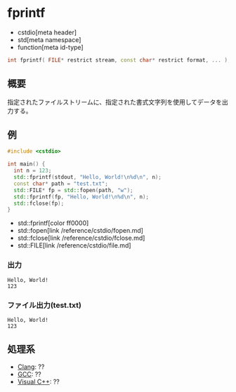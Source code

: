 # fprintf
* cstdio[meta header]
* std[meta namespace]
* function[meta id-type]

```cpp
int fprintf( FILE* restrict stream, const char* restrict format, ... );
```

## 概要
指定されたファイルストリームに、指定された書式文字列を使用してデータを出力する。

## 例
```cpp example
#include <cstdio>

int main() {
  int n = 123;
  std::fprintf(stdout, "Hello, World!\n%d\n", n);
  const char* path = "test.txt";
  std::FILE* fp = std::fopen(path, "w");
  std::fprintf(fp, "Hello, World!\n%d\n", n);
  std::fclose(fp);
}
```
* std::fprintf[color ff0000]
* std::fopen[link /reference/cstdio/fopen.md]
* std::fclose[link /reference/cstdio/fclose.md]
* std::FILE[link /reference/cstdio/file.md]
### 出力
```
Hello, World!
123
```

### ファイル出力(test.txt)
```
Hello, World!
123
```

## 処理系
- [Clang](/implementation.md#clang): ??
- [GCC](/implementation.md#gcc): ??
- [Visual C++](/implementation.md#visual_cpp): ??
